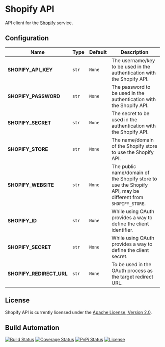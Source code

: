 # Shopify API

API client for the [Shopify](https://www.shopify.com) service.

## Configuration

| Name | Type | Default | Description |
| ----- | ----- | ----- | ----- |
| **SHOPIFY_API_KEY** | `str` | `None` | The username/key to be used in the authentication with the Shopify API. |
| **SHOPIFY_PASSWORD** | `str` | `None` | The password to be used in the authentication with the Shopify API. |
| **SHOPIFY_SECRET** | `str` | `None` | The secret to be used in the authentication with the Shopify API. |
| **SHOPIFY_STORE** | `str` | `None` | The name/domain of the Shopify store to use the Shopify API. |
| **SHOPIFY_WEBSITE** | `str` | `None` | The public name/domain of the Shopify store to use the Shopify API, may be different from `SHOPIFY_STORE`. |
| **SHOPIFY_ID** | `str` | `None` | While using OAuth provides a way to define the client identifier. |
| **SHOPIFY_SECRET** | `str` | `None` | While using OAuth provides a way to define the client secret. |
| **SHOPIFY_REDIRECT_URL** | `str` | `None` | To be used in the OAuth process as the target redirect URL. |

## License

Shopify API is currently licensed under the [Apache License, Version 2.0](http://www.apache.org/licenses/).

## Build Automation

[![Build Status](https://travis-ci.org/hivesolutions/shopify_api.svg?branch=master)](https://travis-ci.org/hivesolutions/shopify_api)
[![Coverage Status](https://coveralls.io/repos/hivesolutions/shopify_api/badge.svg?branch=master)](https://coveralls.io/r/hivesolutions/shopify_api?branch=master)
[![PyPi Status](https://img.shields.io/pypi/v/shopify_api_python.svg)](https://pypi.python.org/pypi/shopify_api_python)
[![License](https://img.shields.io/badge/license-Apache%202.0-blue.svg)](https://www.apache.org/licenses/)
